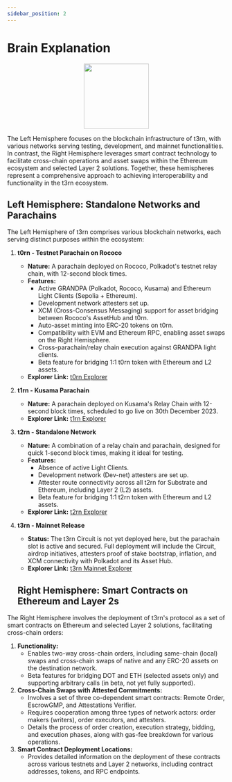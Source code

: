 ```yaml
---
sidebar_position: 2
---
```


# Brain Explanation

<p align="center">
    <img height="150" src="/img/t3rn-Carebral-Architecture.png?raw=true"/>
</p>

The Left Hemisphere focuses on the blockchain infrastructure of t3rn, with various networks serving testing, development, and mainnet functionalities. In contrast, the Right Hemisphere leverages smart contract technology to facilitate cross-chain operations and asset swaps within the Ethereum ecosystem and selected Layer 2 solutions. Together, these hemispheres represent a comprehensive approach to achieving interoperability and functionality in the t3rn ecosystem.

## Left Hemisphere: Standalone Networks and Parachains

The Left Hemisphere of t3rn comprises various blockchain networks, each serving distinct purposes within the ecosystem:

1. **t0rn - Testnet Parachain on Rococo**
   - **Nature:** A parachain deployed on Rococo, Polkadot's testnet relay chain, with 12-second block times.
   - **Features:**
     - Active GRANDPA (Polkadot, Rococo, Kusama) and Ethereum Light Clients (Sepolia + Ethereum).
     - Development network attesters set up.
     - XCM (Cross-Consensus Messaging) support for asset bridging between Rococo's AssetHub and t0rn.
     - Auto-asset minting into ERC-20 tokens on t0rn.
     - Compatibility with EVM and Ethereum RPC, enabling asset swaps on the Right Hemisphere.
     - Cross-parachain/relay chain execution against GRANDPA light clients.
     - Beta feature for bridging 1:1 t0rn token with Ethereum and L2 assets.
   - **Explorer Link:** [t0rn Explorer](https://polkadot.js.org/apps/?rpc=wss%3A%2F%2Frpc.t0rn.io#/explorer)
2. **t1rn - Kusama Parachain**
   - **Nature:** A parachain deployed on Kusama's Relay Chain with 12-second block times, scheduled to go live on 30th December 2023.
   - **Explorer Link:** [t1rn Explorer](https://polkadot.js.org/apps/?rpc=wss%3A%2F%2Frpc.t1rn.io#/explorer)
3. **t2rn - Standalone Network**
   - **Nature:** A combination of a relay chain and parachain, designed for quick 1-second block times, making it ideal for testing.
   - **Features:**
     - Absence of active Light Clients.
     - Development network (Dev-net) attesters are set up.
     - Attester route connectivity across all t2rn for Substrate and Ethereum, including Layer 2 (L2) assets.
     - Beta feature for bridging 1:1 t2rn token with Ethereum and L2 assets.
   - **Explorer Link:** [t2rn Explorer](https://polkadot.js.org/apps/?rpc=wss%3A%2F%2Frpc.t2rn.io#/explorer)
4. **t3rn - Mainnet Release**

   - **Status:** The t3rn Circuit is not yet deployed here, but the parachain slot is active and secured. Full deployment will include the Circuit, airdrop initiatives, attesters proof of stake bootstrap, inflation, and XCM connectivity with Polkadot and its Asset Hub.
   - **Explorer Link:** [t3rn Mainnet Explorer](https://polkadot.js.org/apps/?rpc=wss%3A%2F%2Fws.t3rn.io#/explorer)

   ## Right Hemisphere: Smart Contracts on Ethereum and Layer 2s

The Right Hemisphere involves the deployment of t3rn's protocol as a set of smart contracts on Ethereum and selected Layer 2 solutions, facilitating cross-chain orders:

1. **Functionality:**
   - Enables two-way cross-chain orders, including same-chain (local) swaps and cross-chain swaps of native and any ERC-20 assets on the destination network.
   - Beta features for bridging DOT and ETH (selected assets only) and supporting arbitrary calls (in beta, not yet fully supported).
2. **Cross-Chain Swaps with Attested Commitments:**
   - Involves a set of three co-dependent smart contracts: Remote Order, EscrowGMP, and Attestations Verifier.
   - Requires cooperation among three types of network actors: order makers (writers), order executors, and attesters.
   - Details the process of order creation, execution strategy, bidding, and execution phases, along with gas-fee breakdown for various operations.
3. **Smart Contract Deployment Locations:**
   - Provides detailed information on the deployment of these contracts across various testnets and Layer 2 networks, including contract addresses, tokens, and RPC endpoints.
